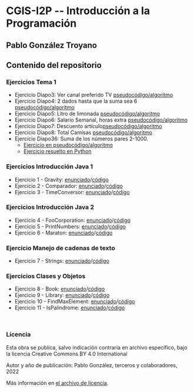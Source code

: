 # CGIS-I2P -- Introducción a la Programación

## Pablo González Troyano

## Contenido del repositorio

### Ejercicios Tema 1

 * Ejercicio Diapo3: Ver canal preferido TV [pseudocódigo/algoritmo](./ejercicios/tema1/Diapo3.ps.txt)
 * Ejercicio Diapo4: 2 dados hasta que la suma sea 6 [pseudocódigo/algoritmo](./ejercicios/tema1/Diapo4.ps.txt)
 * Ejercicio Diapo5: Litro de limonada [pseudocódigo/algoritmo](./ejercicios/tema1/Diapo5.ps.txt)
 * Ejercicio Diapo6: Salario Semanal, horas extra [pseudocódigo/algoritmo](./ejercicios/tema1/Diapo6.ps.txt)
 * Ejercicio Diapo7: Descuento artículo[pseudocódigo/algoritmo](./ejercicios/tema1/Diapo7.ps.txt)
 * Ejercicio Diapo8: Total Camisas [pseudocódigo/algoritmo](./ejercicios/tema1/Diapo8.ps.txt)
 * Ejercicio Diapo36: Suma de los números pares 2-1000. 
    * [Ejercicio en pseudocódigo/algoritmo](./ejercicios/tema1/diapo36.ps.txt)
    * [Ejercicio resuelto en Python](./ejercicios/tema1/diapo36.py)

### Ejercicios Introducción Java 1

  * Ejercicio 1 - Gravity: [enunciado](./ejercicios/intro-java-1/ejercicio1-gravity.pdf)/[código](./ejercicios/intro-java-1/ejercicio1-gravity.java)
  * Ejercicio 2 - Comparador: [enunciado](./ejercicios/intro-java-1/ejercicio2-comparador.pdf)/[código](./ejercicios/intro-java-1/ejercicio2-comparador.java)
  * Ejercicio 3 - TimeConversor: [enunciado](./ejercicios/intro-java-1/ejercicio3-time_conversor.pdf)/[código](./ejercicios/intro-java-1/ejercicio3-time_conversor.java)


### Ejercicios Introducción Java 2
  
  * Ejercicio 4 - FooCorporation: [enunciado](./ejercicios/intro-java-2/ejercicio4-FooCorporation.pdf)/[código](./ejercicios/intro-java-2/ejercicio4-FooCorporation.java)
  * Ejercicio 5 - PrintNumbers: [enunciado](./ejercicios/intro-java-2/ejercicio5-PrintNumbers.pdf)/[código](./ejercicios/intro-java-2/ejercicio5-PrintNumbers.java)
  * Ejercicio 6 - Maraton: [enunciado](./ejercicios/intro-java-2/ejercicio6-Maraton.pdf)/[código](./ejercicios/intro-java-2/ejercicio6-Maraton.java)


### Ejercicio Manejo de cadenas de texto
  
  * Ejercicio 7 - Strings: [enunciado](./ejercicios/strings/ejercicio7_ParseStrings.pdf)/[código](./ejercicios/strings/ejercicio7_ParseStrings.java)

### Ejercicios Clases y Objetos
  
  * Ejercicio 8  - Book: [enunciado](./ejercicios/classes-and-objects/Ejercicio-8_9-BookLibrary-Enunciado.pdf)/[código](./ejercicios/classes-and-objects/ejercicio-8/)
  * Ejercicio 9  - Library: [enunciado](./ejercicios/classes-and-objects/Ejercicio-8_9-BookLibrary-Enunciado.pdf)/[código](./ejercicios/classes-and-objects/ejercicio-9/)
  * Ejercicio 10 - FindMaxElement: [enunciado](./ejercicios/classes-and-objects/ejercicio-10/Ejercicio10_FindMaxElement_Enunciado.pdf)/[código](./ejercicios/classes-and-objects/ejercicio-10/)
  * Ejercicio 11 - IsPalindrome: [enunciado](./ejercicios/classes-and-objects/ejercicio-11/Ejercicio11_IsPalindrome_Enunciado.pdf)/[código](./ejercicios/classes-and-objects/ejercicio-11/)
<br/>

### Licencia
Esta obra se publica, salvo indicación contraria en archivo específico, bajo la licencia Creative Commons BY 4.0 International

Autor y año de publicación: Pablo González, terceros y colaboradores, 2022

Más información en [el archivo de licencia](./license.md).
